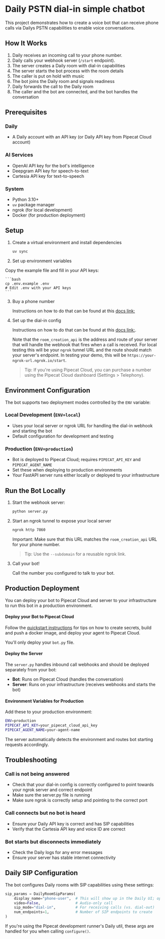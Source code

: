 <!-- @format -->

# Daily PSTN dial-in simple chatbot

This project demonstrates how to create a voice bot that can receive phone calls via Dailys PSTN capabilities to enable voice conversations.

## How It Works

1. Daily receives an incoming call to your phone number.
2. Daily calls your webhook server (`/start` endpoint).
3. The server creates a Daily room with dial-in capabilities
4. The server starts the bot process with the room details
5. The caller is put on hold with music
6. The bot joins the Daily room and signals readiness
7. Daily forwards the call to the Daily room
8. The caller and the bot are connected, and the bot handles the conversation

## Prerequisites

### Daily

- A Daily account with an API key (or Daily API key from Pipecat Cloud account)

### AI Services

- OpenAI API key for the bot's intelligence
- Deepgram API key for speech-to-text
- Cartesia API key for text-to-speech

### System

- Python 3.10+
- `uv` package manager
- ngrok (for local development)
- Docker (for production deployment)

## Setup

1. Create a virtual environment and install dependencies

   ```bash
   uv sync
   ```

2. Set up environment variables

Copy the example file and fill in your API keys:

    ```bash
    cp .env.example .env
    # Edit .env with your API keys
    ```

3. Buy a phone number

   Instructions on how to do that can be found at this [docs link:](https://docs.daily.co/reference/rest-api/phone-numbers/buy-phone-number)

4. Set up the dial-in config

   Instructions on how to do that can be found at this [docs link:](https://docs.daily.co/reference/rest-api/domainDialinConfig).

   Note that the `room_creation_api` is the address and route of your server that will handle the webhook that fires when a call is received. For local testing this will be your `ngrok` tunnel URL and the route should match your server's endpoint. In testing your demo, this will be `https://your-ngrok-url.ngrok.io/start`.

   > Tip: If you're using Pipecat Cloud, you can purchase a number using the Pipecat Cloud dashboard (Settings > Telephony).

## Environment Configuration

The bot supports two deployment modes controlled by the `ENV` variable:

### Local Development (`ENV=local`)

- Uses your local server or ngrok URL for handling the dial-in webhook and starting the bot
- Default configuration for development and testing

### Production (`ENV=production`)

- Bot is deployed to Pipecat Cloud; requires `PIPECAT_API_KEY` and `PIPECAT_AGENT_NAME`
- Set these when deploying to production environments
- Your FastAPI server runs either locally or deployed to your infrastructure

## Run the Bot Locally

1. Start the webhook server:

   ```bash
   python server.py
   ```

2. Start an ngrok tunnel to expose your local server

   ```bash
   ngrok http 7860
   ```

   Important: Make sure that this URL matches the `room_creation_api` URL for your phone number.

   > Tip: Use the `--subdomain` for a reusable ngrok link.

3. Call your bot!

   Call the number you configured to talk to your bot.

## Production Deployment

You can deploy your bot to Pipecat Cloud and server to your infrastructure to run this bot in a production environment.

#### Deploy your Bot to Pipecat Cloud

Follow the [quickstart instructions](https://docs.pipecat.ai/getting-started/quickstart#step-2%3A-deploy-to-production) for tips on how to create secrets, build and push a docker image, and deploy your agent to Pipecat Cloud.

You'll only deploy your `bot.py` file.

#### Deploy the Server

The `server.py` handles inbound call webhooks and should be deployed separately from your bot:

- **Bot**: Runs on Pipecat Cloud (handles the conversation)
- **Server**: Runs on your infrastructure (receives webhooks and starts the bot)

#### Environment Variables for Production

Add these to your production environment:

```bash
ENV=production
PIPECAT_API_KEY=your_pipecat_cloud_api_key
PIPECAT_AGENT_NAME=your-agent-name
```

The server automatically detects the environment and routes bot starting requests accordingly.

## Troubleshooting

### Call is not being answered

- Check that your dial-in config is correctly configured to point towards your ngrok server and correct endpoint
- Make sure the server.py file is running
- Make sure ngrok is correctly setup and pointing to the correct port

### Call connects but no bot is heard

- Ensure your Daily API key is correct and has SIP capabilities
- Verify that the Cartesia API key and voice ID are correct

### Bot starts but disconnects immediately

- Check the Daily logs for any error messages
- Ensure your server has stable internet connectivity

## Daily SIP Configuration

The bot configures Daily rooms with SIP capabilities using these settings:

```python
sip_params = DailyRoomSipParams(
    display_name="phone-user",  # This will show up in the Daily UI; optional display the dialer's number
    video=False,                # Audio-only call
    sip_mode="dial-in",         # For receiving calls (vs. dial-out)
    num_endpoints=1,            # Number of SIP endpoints to create
)
```

If you're using the Pipecat development runner's Daily util, these args are handled for you when calling `configure()`.
